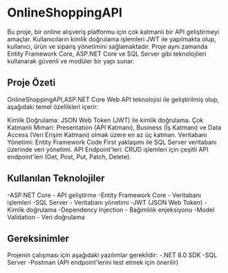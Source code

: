 # OnlineShoppingAPI
Bu proje, bir online alışveriş platformu için çok katmanlı bir API geliştirmeyi amaçlar. Kullanıcıların kimlik doğrulama işlemleri JWT ile yapılmakta olup, kullanıcı, ürün ve sipariş yönetimini sağlamaktadır. Proje aynı zamanda Entity Framework Core, ASP.NET Core ve SQL Server gibi teknolojileri kullanarak güvenli ve modüler bir yapı sunar.

## Proje Özeti
OnlineShoppingAPI,ASP.NET Core Web API teknolojisi ile geliştirilmiş olup, aşağıdaki temel özellikleri içerir:

Kimlik Doğrulama: JSON Web Token (JWT) ile kimlik doğrulama.
Çok Katmanlı Mimari: Presentation (API Katmanı), Business (İş Katmanı) ve Data Access (Veri Erişim Katmanı) olmak üzere en az üç katman.
Veritabanı Yönetimi: Entity Framework Code First yaklaşımı ile SQL Server veritabanı üzerinde veri yönetimi.
API Endpoint'leri: CRUD işlemleri için çeşitli API endpoint'leri (Get, Post, Put, Patch, Delete).

## Kullanılan Teknolojiler
-ASP.NET Core - API geliştirme
-Entity Framework Core - Veritabanı işlemleri
-SQL Server - Veritabanı yönetimi
-JWT (JSON Web Token) - Kimlik doğrulama
-Dependency Injection - Bağımlılık enjeksiyonu
-Model Validation - Veri doğrulama
## Gereksinimler
Projenin çalışması için aşağıdaki yazılımlar gereklidir:
-.NET 8.0 SDK
-SQL Server
-Postman (API endpoint'lerini test etmek için önerilir)
